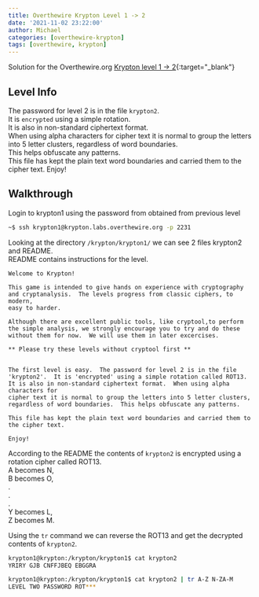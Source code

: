 ```yaml
---
title: Overthewire Krypton Level 1 -> 2
date: '2021-11-02 23:22:00'
author: Michael
categories: [overthewire-krypton]
tags: [overthewire, krypton]
---
```


Solution for the Overthewire.org [Krypton level 1 -> 2](https://overthewire.org/wargames/krypton/krypton1.html){:target="\_blank"}

## Level Info  

The password for level 2 is in the file `krypton2`.  
It is `encrypted` using a simple rotation.  
It is also in non-standard ciphertext format.  
When using alpha characters for cipher text it is normal to group the letters into 5 letter clusters, regardless of word boundaries.  
This helps obfuscate any patterns.  
This file has kept the plain text word boundaries and carried them to the cipher text. Enjoy!


## Walkthrough

Login to krypton1 using the password from obtained from previous level

```bash
~$ ssh krypton1@krypton.labs.overthewire.org -p 2231
```

Looking at the directory `/krypton/krypton1/` we can see 2 files krypton2 and README.  
README contains instructions for the level.

```
Welcome to Krypton!

This game is intended to give hands on experience with cryptography
and cryptanalysis.  The levels progress from classic ciphers, to modern,
easy to harder.

Although there are excellent public tools, like cryptool,to perform
the simple analysis, we strongly encourage you to try and do these
without them for now.  We will use them in later excercises.

** Please try these levels without cryptool first **


The first level is easy.  The password for level 2 is in the file
'krypton2'.  It is 'encrypted' using a simple rotation called ROT13.
It is also in non-standard ciphertext format.  When using alpha characters for
cipher text it is normal to group the letters into 5 letter clusters,
regardless of word boundaries.  This helps obfuscate any patterns.

This file has kept the plain text word boundaries and carried them to
the cipher text.

Enjoy!
```

According to the README the contents of `krypton2` is encrypted using a rotation cipher called ROT13.  
A becomes N,  
B becomes O,  
    .  
    .  
    .  
Y becomes L,  
Z becomes M.

Using the `tr` command we can reverse the ROT13 and get the decrypted contents of `krypton2`.

```bash
krypton1@krypton:/krypton/krypton1$ cat krypton2
YRIRY GJB CNFFJBEQ EBGGRA

krypton1@krypton:/krypton/krypton1$ cat krypton2 | tr A-Z N-ZA-M
LEVEL TWO PASSWORD ROT***
```